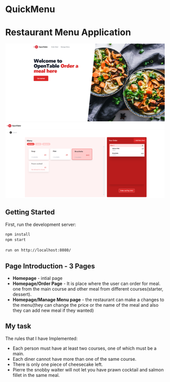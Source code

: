 # QuickMenu
Restaurant Menu Application
====================================
![alt text](https://github.com/suthankumar/QuickMenu/blob/main/homepage.PNG?raw=true)
![alt text](https://github.com/suthankumar/QuickMenu/blob/main/order.PNG?raw=true)
## Getting Started

First, run the development server:

```bash
npm install
npm start

run on http://localhost:8080/
```

## Page Introduction - 3 Pages
- **Homepage** - intial page 
- **Homepage/Order Page** - It is place where the user can order for meal. one from the main course and other meal from different courses(starter, dessert).
- **Homepage/Manage Menu page** - the restaurant can make a changes to the menu(they can change the price or the name of the meal and also they can add new meal if they wanted)

## My task
The rules that I have Implemented:
- Each person must have at least two courses, one of which must be a main.
- Each diner cannot have more than one of the same course.
- There is only one piece of cheesecake left.
- Pierre the snobby waiter will not let you have prawn cocktail and salmon fillet in the same meal.





